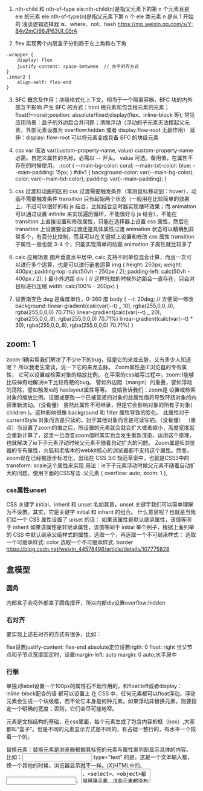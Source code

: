 1. nth-child 和 nth-of-type
   ele:nth-child(n)是指父元素下的第 n 个元素且是 ele 的元素
   ele:nth-of-type(n)是指父元素下第 n 个 ele 类元素
   n 是从 1 开始的
   浅谈逻辑选择器 is、where、not、hash
   https://mp.weixin.qq.com/s/Y-B4v2mCI66JP63UI_05rA

2. flex 实现两个内层盒子分别局于左上角和右下角

```
.wrapper {
    display: flex
    justify-content: space-between  // 水平对齐方式
}
.inner2 {
    align-self: flex-end
}
```

3. BFC
   概念及作用：块级格式化上下文，相当于一个隔离容器，BFC 块的内外部互不影响
   产生 BFC 的方式：html 根元素和包含根元素的元素；float(!=none);position: absolute/fixed;display(flex、inline-block 等);
   常见应用场景：盒子的外边距合并问题；清除浮动（浮动的子元素无法撑起父元素，外部元素设置为 overflow:hidden 或者 display:flow-root 无副作用）
   延伸：display: flow-root 可以将元素变成具备 BFC 的块级元素

4. css var 语法
   var(custom-property-name, value)
   custom-property-name 必需。自定义属性的名称，必需以 -- 开头。
   value 可选。备用值，在属性不存在的时候使用。
   :root {
   --main-bg-color: coral;
   --main-txt-color: blue;
   --main-padding: 15px;
   }
   #div1 {
   background-color: var(--main-bg-color);
   color: var(--main-txt-color);
   padding: var(--main-padding);
   }

5. css 过渡和动画的区别
   css 过渡需要触发条件（常用鼠标移动到：hover），动画不需要触发条件
   transition 只有起始两个状态（一般用在比较简单的效果上，不过可以很好的和 js 结合，比如结合定时器实现循环效果；而 animation 可以通过设置 infinite 来实现遍历循环，不能很好与 js 结合），不能在 transition 上直接设置和修改属性，只能在选择器上设置 css 属性，然后在 transition 上设置要全部过渡还是具体属性过渡
   animation 状态可以精确到非常多个，有百分比控制，而且可以在关键帧上设置和修改 css 属性
   transition 子属性一般也就 3-4 个，只能实现简单的动画
   animation 子属性就比较多了

6. calc 应用场景
   图片垂直水平居中, calc 支持不同单位混合计算，而且一次可以进行多个运算，也是可以进行嵌套运算
   img {
   height: 250px;
   weight: 400px;
   padding-top: calc(50vh - 250px / 2);
   padding-left: calc(50vh - 400px / 2);
   }
   最小外边距
   div { // 这样托拉的时候外边距会一直存在，只会对目标进行压缩
   width: calc(100% - 200px)
   }

7. 设置渐变色
   deg 是角度单位，0-360 度
   body {
   --t: 20deg; // 方便同一修改
   background:
   linear-gradient(calc(var(--t) _ 10), rgba(255,0,0,.8), rgba(255,0,0,0) 70.71%)
   linear-gradient(calc(var(--t) _ 20), rgba(255,0,0,.8), rgba(255,0,0,0) 70.71%)
   linear-gradient(calc(var(--t) \* 30), rgba(255,0,0,.8), rgba(255,0,0,0) 70.71%)
   }

## zoom: 1
zoom:1确实帮我们解决了不少ie下的bug，但是它的来龙去脉，又有多少人知道呢？
所以我老生常谈，说一下它的来龙去脉。
Zoom属性是IE浏览器的专有属性， 它可以设置或检索对象的缩放比例。
在平常的css编写过程中，zoom:1能够比较神奇地解决ie下比较奇葩的bug。
譬如外边距（margin）的重叠，譬如浮动的清除，譬如触发ie的 haslayout属性等等。
度娘告诉我们：zoom是 设置或检索对象的缩放比例。设置或更改一个已被呈递的对象的此属性值将导致环绕对象的内容重新流动。（没看懂）
虽然此属性不可继承，但是它会影响对象的所有子对象( children )。这种影响很像 background 和 filter 属性导致的变化。
此属性对于 currentStyle 对象而言是只读的，对于其他对象而言是可读写的。（没看懂）
（重点）当设置了zoom的值之后，所设置的元素就会就会扩大或者缩小，高度宽度就会重新计算了，这里一旦改变zoom值时其实也会发生重新渲染，运用这个原理，也就解决了ie下子元素浮动时候父元素不随着自动扩大的问题。
Zoom属是IE浏览器的专有属性，火狐和老版本的webkit核心的浏览器都不支持这个属性。然而，zoom现在已经被逐步标准化，出现在 CSS 3.0 规范草案中，也就是CSS3中的transform: scale这个属性来实现
用法：ie下子元素浮动时候父元素不随着自动扩大的问题，使用下面的CSS写法
.父元素 {   overflow: auto; zoom: 1   },

### css属性unset
CSS 关键字 initial、inherit 和 unset
名如其意，unset 关键字我们可以简单理解为不设置。其实，它是关键字 initial 和 inherit 的组合。
什么意思呢？也就是当我们给一个 CSS 属性设置了 unset 的话：
如果该属性是默认继承属性，该值等同于 inherit
如果该属性是非继承属性，该值等同于 initial
举个例子，根据上面列举的 CSS 中默认继承父级样式的属性，选取一个，再选取一个不可继承样式：
选取一个可继承样式: color
选取一个不可继承样式: border
https://blog.csdn.net/weixin_44578496/article/details/107775828

## 盒模型
### 圆角
内部盒子会将外部盒子圆角撑开，所以内部div设置overflow:hidden

### 右对齐
要实现上述右对齐的方式有很多，比如：

flex设置justify-content: flex-end
absolute定位设置rigth: 0
float: right
当父节点和子节点宽度固定时，设置margin-left: auto
margin: 0 auto;水平居中

### 行框
<label ></label> 
单独对label设置一个100px的属性石不起作用的，和float:left或者display：inline-block配合的话 都可以设置上 
在 CSS 中，任何元素都可以float浮动。浮动元素会生成一个块级框，而不论它本身是何种元素。如果浮动非替换元素，则要指定一个明确的宽度；否则，它们会尽可能地窄。

元素是文档结构的基础，在css里面，每个元素生成了包含内容的框（box）,大家都叫“盒子”。但是不同的元素显示方式是不同的，有占据一整行的，有水平一个挨着一个的。 

替换元素：替换元素是浏览器根据其标签的元素与属性来判断显示具体的内容。 
比如：<input /> type="text" 的是，这是一个文本输入框，换一个其他的时候，浏览器显示就不一样。(X)HTML中的<img>、<input>、<textarea>、<select>、<object>都是替换元素，这些元素都没有实际的内容。 

替换元素可增加行框高度，但不影响line-height,内容区高度值 = padding-top + padding-bottom + margin-top + margin-bottom + height。 
要想替换元素居中，可以设置line-height = height， vertral-align = middle。 
（vertical-align:middle,是将元素行内框的垂直中点与父元素基线上0.5ex处的一点对齐。） 

非替换元素：(X)HTML 的大多数元素是不可替换元素，他们将内容直接告诉浏览器，将其显示出来。 
比如<p>p的内容</p>、<label>label的内容</label>；浏览器将把这段内容直接显示出来。 

非替换元素添加padding-top或padding-bottom，不影响行框高度，但内容区高度会变化，margin-top，margin-bottom对行框没有任何影响。添加左右边距会影响非替换元素水平位置。要使非替换元素在父元素框内居中，可以设定line-height = 父元素框的高度。 


行内元素框模型： 
下面概括了行内布局组成： 
（注意：对于行内非替换元素中指代的height，是指字符本身的高度，由font-size决定） 
1. 内容区： 
对于非替换元素，内容区高度取决于font-size,若有内边距，则内容区高度 = padding-top + padding-bottom + height； 

对于替换元素，内容区高度值 = padding-top + padding-bottom + margin-top + margin-bottom + height 
2. 行间距： 
只应用于非替换元素，其高度值=（|line-height - height|）/2 

3. 行内框： 
对于非替换元素，其高度值 = line-height 

对于替换元素，其高度值 = 内容区高度值 = padding-top + padding-bottom + margin-top + margin-bottom + height 
4. 行框： 
取决于行内框。行框的上边界要位于最高行内框的上边界，而行框的底边要位于最低行内框的下边界。

## 字体的两种使用方式
https://blog.csdn.net/qq_45488467/article/details/109605231